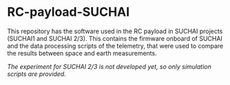 # RC-payload-SUCHAI
This repository has the software used in the RC payload in SUCHAI projects (SUCHAI1 and SUCHAI 2/3). This contains the firmware onboard of SUCHAI and the data processing scripts of the telemetry, that were used to compare the results between space and earth measurements.

*The experiment for SUCHAI 2/3 is not developed yet, so only simulation scripts are provided.*
